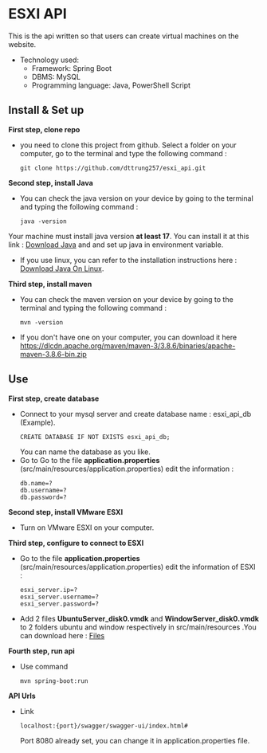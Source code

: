 # **ESXI API**
This is the api written so that users can create virtual machines on the website.
* Technology used: 
    * Framework: Spring Boot
    * DBMS: MySQL
    * Programming language: Java, PowerShell Script
## **Install & Set up**
**First step, clone repo** 
* you need to clone this project from github. Select a folder on your computer, go to the terminal and type the following command :
    ```
    git clone https://github.com/dttrung257/esxi_api.git
    ```
**Second step, install Java**
* You can check the java version on your device by going to the terminal and typing the following command : 
    ```
    java -version
    ```
Your machine must install java version **at least 17**. You can install it at this link : 
[Download Java](https://www.oracle.com/java/technologies/downloads/archive/) 
and and set up java in environment variable. 
* If you use linux, you can refer to the installation instructions here : [Download Java On Linux](https://youtu.be/Mlmm7XvB_2k).

**Third step, install maven** 
* You can check the maven version on your device by going to the terminal and typing the following command : 
    ```
    mvn -version
    ```
* If you don't have one on your computer, you can download it here https://dlcdn.apache.org/maven/maven-3/3.8.6/binaries/apache-maven-3.8.6-bin.zip
## **Use**
**First step, create database** 
* Connect to your mysql server and create database name : esxi_api_db (Example).
    ```
    CREATE DATABASE IF NOT EXISTS esxi_api_db;
    ```
    You can name the database as you like.
* Go to Go to the file **application.properties** (src/main/resources/application.properties) edit the information :
    ``` 
    db.name=?
    db.username=?
    db.password=?
    ```
**Second step, install VMware ESXI**
* Turn on VMware ESXI on your computer.

**Third step, configure to connect to ESXI**
* Go to the file **application.properties** (src/main/resources/application.properties) edit the information of ESXI :
    ``` 
    esxi_server.ip=?
    esxi_server.username=?
    esxi_server.password=?
    ```
* Add 2 files **UbuntuServer_disk0.vmdk** and **WindowServer_disk0.vmdk** to 2 folders ubuntu and window respectively in src/main/resources 
.You can download here : [Files](https://drive.google.com/drive/folders/1jtoAtghj12tLvRxMEjK-A2amm5gJ5-F8)

**Fourth step, run api**
* Use command
    ```
    mvn spring-boot:run
    ```
**API Urls**
* Link
    ```
    localhost:{port}/swagger/swagger-ui/index.html#
    ```
    Port 8080 already set, you can change it in application.properties file.







